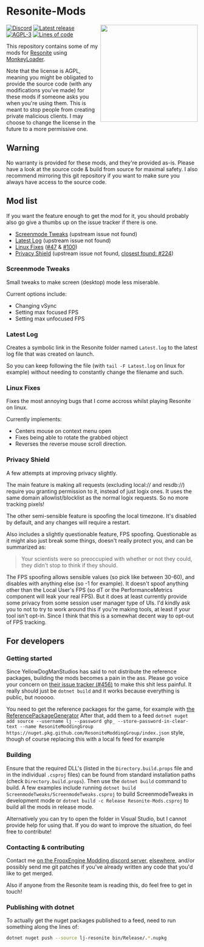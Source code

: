 # Resonite-Mods<!-- omit in toc -->

<img align="right" width="256" height="256" src="https://git.ljoonal.xyz/ljoonal/Resonite-Mods/raw/Logo.png"/>

[![Discord](https://img.shields.io/discord/901126079857692714?label=discord&logo=discord&style=flat)](https://discord.gg/2WR6rGVzht)
[![Latest release](https://img.shields.io/badge/dynamic/json.svg?label=release&url=https://git.ljoonal.xyz/api/v1/repos/ljoonal/Resonite-Mods/releases&query=$[0].tag_name&style=flat&logo=gitea)](https://lj.munally.com/resonite/mods/releases)
[![AGPL-3](https://img.shields.io/badge/license-AGPL--3-black?style=flat&logo=open-source-initiative)](https://tldrlegal.com/license/gnu-affero-general-public-license-v3-(agpl-3.0))
[![Lines of code](https://img.shields.io/tokei/lines/git.ljoonal.xyz/ljoonal/Resonite-Mods?label=lines&style=flat&logo=C-Sharp)](.)

This repository contains some of my mods for [Resonite](https://store.steampowered.com/app/2519830/Resonite/) using [MonkeyLoader](https://github.com/ResoniteModdingGroup/MonkeyLoader.GamePacks.Resonite).

Note that the license is AGPL, meaning you might be obligated to provide the source code (with any modifications you've made) for these mods if someone asks you when you're using them.
This is meant to stop people from creating private malicious clients.
I may choose to change the license in the future to a more permissive one.

## Warning<!-- omit in toc -->

No warranty is provided for these mods, and they're provided as-is.
Please have a look at the source code & build from source for maximal safety.
I also recommend mirroring this git repository if you want to make sure you always have access to the source code.

## Mod list<!-- omit in toc -->

If you want the feature enough to get the mod for it, you should probably also go give a thumbs up on the issue tracker if there is one.

- [Screenmode Tweaks](#screenmode-tweaks) (upstream issue not found)
- [Latest Log](#latest-log) (upstream issue not found)
- [Linux Fixes](#linux-fixes) ([#47](https://github.com/Yellow-Dog-Man/Resonite-Issues/issues/47) & [#100](https://github.com/Yellow-Dog-Man/Resonite-Issues/issues/100))
- [Privacy Shield](#privacy-shield) (upstream issue not found, [closest found: #224](https://github.com/Yellow-Dog-Man/Resonite-Issues/issues/224))

### Screenmode Tweaks

Small tweaks to make screen (desktop) mode less miserable.

Current options include:

- Changing vSync
- Setting max focused FPS
- Setting max unfocused FPS

### Latest Log

Creates a symbolic link in the Resonite folder named `Latest.log` to the latest log file that was created on launch.

So you can keep following the file (with `tail -F Latest.log` on linux for example) without needing to constantly change the filename and such.

### Linux Fixes

Fixes the most annoying bugs that I come accross whilst playing Resonite on linux.

Currently implements:

- Centers mouse on context menu open
- Fixes being able to rotate the grabbed object
- Reverses the reverse mouse scroll direction.

### Privacy Shield

A few attempts at improving privacy slightly.

The main feature is making all requests (excluding local:// and resdb://) require you granting permission to it, instead of just logix ones.
It uses the same domain allowlist/blocklist as the normal logix requests.
So no more tracking pixels!

The other semi-sensible feature is spoofing the local timezone.
It's disabled by default, and any changes will require a restart.

Also includes a slightly questionable feature, FPS spoofing.
Questionable as it might also just break some things, doesn't really protect you, and can be summarized as:
> Your scientists were so preoccupied with whether or not they could, they didn't stop to think if they should.

The FPS spoofing allows sensible values (so pick like between 30-60), and disables with anything else (so -1 for example).
It doesn't spoof anything other than the Local User's FPS (so dT or the PerformanceMetrics component will leak your real FPS).
But it does at least currently provide some privacy from some session user manager type of UIs.
I'd kindly ask you to not to try to work around this if you're making tools, at least if your tool isn't opt-in.
Since I think that this is a somewhat decent way to opt-out of FPS tracking.

## For developers<!-- omit in toc -->

### Getting started<!-- omit in toc -->

Since YellowDogManStudios has said to not distribute the reference packages, building the mods becomes a pain in the ass.
Please go voice your concern on [their issue tracker (#456)](https://github.com/Yellow-Dog-Man/Resonite-Issues/issues/456) to make this shit less painful.
It really should just be `dotnet build` and it works because everything is public, but nooooo.

You need to get the reference packages for the game, for example with [the ReferencePackageGenerator](https://github.com/MonkeyModdingTroop/ReferencePackageGenerator)
After that, add them to a feed `dotnet nuget add source --username lj --password ghp_ --store-password-in-clear-text --name ResoniteModdingGroup https://nuget.pkg.github.com/ResoniteModdingGroup/index.json` style, though of course replacing this with a local fs feed for example

### Building<!-- omit in toc -->

Ensure that the required DLL's (listed in the `Directory.build.props` file and in the individual `.csproj` files) can be found from standard installation paths (check `Directory.build.props`).
Then use the `dotnet build` command to build.
A few examples include running `dotnet build ScreenmodeTweaks/ScreenmodeTweaks.csproj` to build ScreenmodeTweaks in development mode or `dotnet build -c Release Resonite-Mods.csproj` to build all the mods in release mode.

Alternatively you can try to open the folder in Visual Studio, but I cannot provide help for using that.
If you do want to improve the situation, do feel free to contribute!

### Contacting & contributing<!-- omit in toc -->

Contact me [on the FrooxEngine Modding discord server](https://discord.gg/vCDJK9xyvm), [elsewhere](https://ljoonal.xyz/contact), and/or possibly send me git patches if you've already written any code that you'd like to get merged.

Also if anyone from the Resonite team is reading this, do feel free to get in touch!

### Publishing with dotnet

To actually get the nuget packages published to a feed, need to run something along the lines of:

```sh
dotnet nuget push --source lj-resonite bin/Release/.*.nupkg
```
